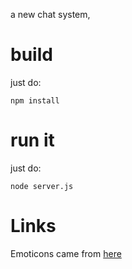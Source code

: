 a new chat system,

# build

just do:

```
npm install
```

# run it

just do:

```
node server.js
```


# Links

Emoticons came from [here](https://unicode.org/emoji/charts/emoji-ordering.html)
